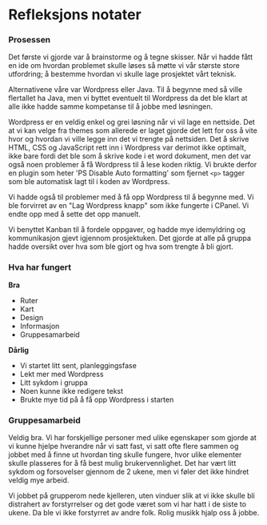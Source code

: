 # Refleksjons notater


### Prosessen

Det første vi gjorde var å brainstorme og å tegne skisser. Når vi hadde fått en ide om hvordan problemet skulle løses så møtte vi vår største store utfordring; å bestemme hvordan vi skulle lage prosjektet vårt teknisk.

Alternativene våre var Wordpress eller Java. Til å begynne med så ville flertallet ha Java, men vi byttet eventuelt til Wordpress da det ble klart at alle ikke hadde samme kompetanse til å jobbe med løsningen.

Wordpress er en veldig enkel og grei løsning når vi vil lage en nettside. Det at vi kan velge fra themes som allerede er laget gjorde det lett for oss å vite hvor og hvordan vi ville legge inn det vi trengte på nettsiden.
Det å skrive HTML, CSS og JavaScript rett inn i Wordpress var derimot ikke optimalt, ikke bare fordi det ble som å skrive kode i et word dokument, men det var også noen problemer å få Wordpress til å lese koden riktig. Vi brukte derfor en plugin som heter 'PS Disable Auto formatting' som fjernet `<p>` tagger som ble automatisk lagt til i koden av Wordpress.

Vi hadde også til problemer med å få opp Wordpress til å begynne med. Vi ble forvirret av en "Lag Wordpress knapp" som ikke fungerte i CPanel. Vi endte opp med å sette det opp manuelt.

Vi benyttet Kanban til å fordele oppgaver, og hadde mye idemyldring og kommunikasjon gjevt igjennom prosjektuken. Det gjorde at alle på gruppa hadde oversikt over hva som ble gjort og hva som trengte å bli gjort.


### Hva har fungert

**Bra**
* Ruter
* Kart
* Design
* Informasjon
* Gruppesamarbeid

**Dårlig**
* Vi startet litt sent, planleggingsfase
* Lekt mer med Wordpress
* Litt sykdom i gruppa
* Noen kunne ikke redigere tekst
* Brukte mye tid på å få opp Wordpress i starten


### Gruppesamarbeid

Veldig bra. Vi har forskjellige personer med ulike egenskaper som gjorde at vi kunne hjelpe hverandre når vi satt fast, vi satt ofte flere sammen og jobbet med å finne ut hvordan ting skulle fungere, hvor ulike elementer skulle plasseres for å få best mulig brukervennlighet.
Det har vært litt sykdom og forsovelser gjennom de 2 ukene, men vi føler det ikke hindret veldig mye arbeid.


Vi jobbet på grupperom nede kjelleren, uten vinduer slik at vi ikke skulle bli distrahert av forstyrrelser og det gode været som vi har hatt i de siste to ukene. Da ble vi ikke forstyrret av andre folk. Rolig musikk hjalp oss å jobbe.

